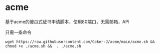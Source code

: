 # acme
基于acme的傻瓜式证书申请脚本，使用80端口，无需邮箱，API

只需一条命令
```
wget https://raw.githubusercontent.com/Coker-J/acme/main/acme.sh && chmod +x ./acme.sh &&  . ./acme.sh
```
